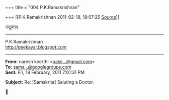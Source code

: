 +++
title = "004 P.K.Ramakrishnan"

+++
[[P.K.Ramakrishnan	2011-02-18, 19:07:25 [Source](https://groups.google.com/g/samskrita/c/6bLiH-cShGM)]]



  

  

तद्युक्तम्  


-----------------------------------  
P.K.Ramakrishnan  
<http://peekayar.blogspot.com>

  

  

------------------------------------------------------------------------

**From:** naresh keerthi \<[nake...@gmail.com]()\>  
**To:** [sams...@googlegroups.com]()  
**Sent:** Fri, 18 February, 2011 7:01:31 PM

  
**Subject:** Re: \[Samskrita\] Saluting a Doctor.  



